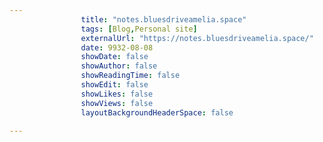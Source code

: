 ---
                title: "notes.bluesdriveamelia.space"
                tags: [Blog,Personal site]
                externalUrl: "https://notes.bluesdriveamelia.space/"
                date: 9932-08-08
                showDate: false
                showAuthor: false
                showReadingTime: false
                showEdit: false
                showLikes: false
                showViews: false
                layoutBackgroundHeaderSpace: false
                ---
